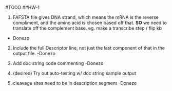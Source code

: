 #TODO 
##HW-1 

1. FAFSTA file gives DNA strand, which means the mRNA is the reverse compliment, and the amino acid is chosen based off that. **SO** we need to translate off the complement base. eg. make a transcribe step / flip kb 
- Donezo

2. Include the full Descriptor line, not just the last component of that in the output file. 
-Donezo

3. Add doc string code commenting 
-Donezo

4. (desired) Try out auto-testing w/ doc string sample output 

5. cleavage sites need to be in description segment
-Donezo